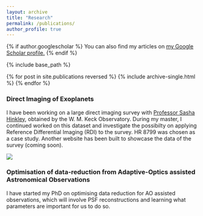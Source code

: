 ```yaml
---
layout: archive
title: "Research"
permalink: /publications/
author_profile: true
---
```


{% if author.googlescholar %}
  You can also find my articles on <u><a href="{{author.googlescholar}}">my Google Scholar profile</a>.</u>
{% endif %}

{% include base_path %}

{% for post in site.publications reversed %}
  {% include archive-single.html %}
{% endfor %}

### Direct Imaging of Exoplanets
I have been working on a large direct imaging survey with [Professor Sasha Hinkley](https://emps.exeter.ac.uk/physics-astronomy/staff/sh573), obtained by the W. M. Keck Observatory. During my master, I continued worked on this dataset and investigate the possibilty on applying Reference Differential Imaging (RDI) to the survey. HR 8799 was chosen as a case study. Another website has been built to showcase the data of the survey (coming soon). 

<img src='/images/HR_8799.jpeg'>

### Optimisation of data-reduction from Adaptive-Optics assisted Astronomical Observations
I have started my PhD on optimising data reduction for AO assisted observations, which will involve PSF reconstructions and learning what parameters are important for us to do so. 
